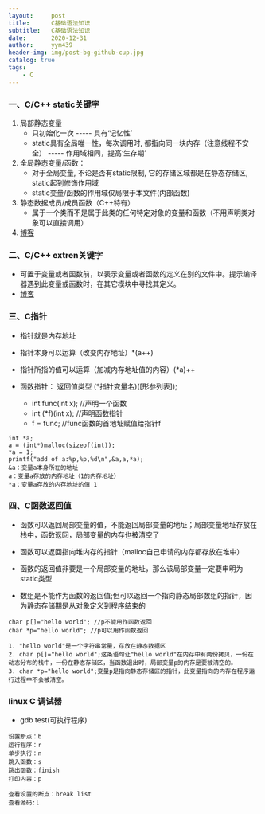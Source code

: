 ```yaml
---
layout:     post
title:      C基础语法知识
subtitle:   C基础语法知识
date:       2020-12-31
author:     yym439
header-img: img/post-bg-github-cup.jpg
catalog: true
tags:
    - C
---
```


### 一、C/C++ static关键字

1. 局部静态变量
    - 只初始化一次 ----- 具有‘记忆性’
    - static具有全局唯一性，每次调用时, 都指向同一块内存（注意线程不安全） ----- 作用域相同，提高‘生存期’
2. 全局静态变量/函数：
    -  对于全局变量, 不论是否有static限制, 它的存储区域都是在静态存储区, static起到修饰作用域
    - static变量/函数的作用域仅局限于本文件(内部函数)
3. 静态数据成员/成员函数（C++特有）
    - 属于一个类而不是属于此类的任何特定对象的变量和函数（不用声明类对象可以直接调用）
4. [博客](https://www.cnblogs.com/lvzaina/articles/2988967.html)

### 二、C/C++ extren关键字

- 可置于变量或者函数前，以表示变量或者函数的定义在别的文件中。提示编译器遇到此变量或函数时，在其它模块中寻找其定义。 
- [博客](https://www.cnblogs.com/jialin0x7c9/p/12240804.html)


### 三、C指针

- 指针就是内存地址
- 指针本身可以运算（改变内存地址）*(a++)
- 指针所指的值可以运算（加减内存地址值的内容）(*a)++

- 函数指针：
    返回值类型 (*指针变量名)([形参列表]);
    - int func(int x); //声明一个函数
    - int (*f)(int x); //声明函数指针
    - f = func; //func函数的首地址赋值给指针f

```
int *a;
a = (int*)malloc(sizeof(int));
*a = 1;
printf("add of a:%p,%p,%d\n",&a,a,*a);
&a：变量a本身所在的地址
a：变量a存放的内存地址（1的内存地址）
*a：变量a存放的内存地址的值 1
```

### 四、C函数返回值

- 函数可以返回局部变量的值，不能返回局部变量的地址；局部变量地址存放在栈中，函数返回，局部变量的内存也被清空了

- 函数可以返回指向堆内存的指针（malloc自己申请的内存都存放在堆中）

- 函数的返回值非要是一个局部变量的地址，那么该局部变量一定要申明为static类型

-  数组是不能作为函数的返回值;但可以返回一个指向静态局部数组的指针，因为静态存储期是从对象定义到程序结束的

```
char p[]="hello world"; //p不能用作函数返回
char *p="hello world"; //p可以用作函数返回

1. "hello world"是一个字符串常量，存放在静态数据区
2. char p[]="hello world";这条语句让"hello world"在内存中有两份拷贝，一份在动态分布的栈中，一份在静态存储区，当函数退出时，局部变量p的内存是要被清空的。
3. char *p="hello world";变量p是指向静态存储区的指针，此变量指向的内存在程序运行过程中不会被清空。
```

### linux C 调试器

- gdb test(可执行程序)

```
设置断点：b
运行程序：r
单步执行：n
跳入函数：s
跳出函数：finish
打印内容：p

查看设置的断点：break list
查看源码:l
```
